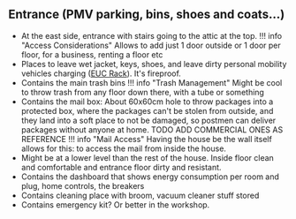 ## Entrance (PMV parking, bins, shoes and coats...)
- At the east side, entrance with stairs going to the attic at the top.
    !!! info "Access Considerations"
        Allows to add just 1 door outside or 1 door per floor, for a business, renting a floor etc
- Places to leave wet jacket, keys, shoes, and leave dirty personal mobility vehicles charging ([EUC Rack](https://youtu.be/p5WFj-knABI)). It's fireproof.
- Contains the main trash bins
    !!! info "Trash Management"
        Might be cool to throw trash from any floor down there, with a tube or something
- Contains the mail box: About 60x60cm hole to throw packages into a protected box, where the packages can't be stolen from outside, and they land into a soft place to not be damaged, so postmen can deliver packages without anyone at home. TODO ADD COMMERCIAL ONES AS REFERENCE
    !!! info "Mail Access"
        Having the house be the wall itself allows for this: to access the mail from inside the house.
- Might be at a lower level than the rest of the house. Inside floor clean and comfortable and entrance floor dirty and resistant.
- Contains the dashboard that shows energy consumption per room and plug, home controls, the breakers
- Contains cleaning place with broom, vacuum cleaner stuff stored
- Contains emergency kit? Or better in the workshop.